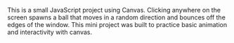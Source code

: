 This is a small JavaScript project using Canvas. Clicking anywhere on the screen spawns a ball that moves in a random direction and bounces off the edges of the window. This mini project was built to practice basic animation and interactivity with canvas.
